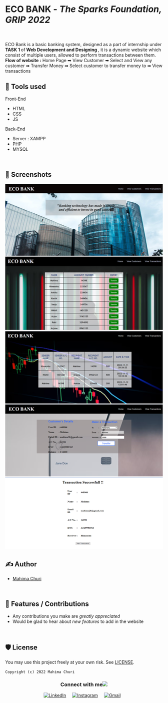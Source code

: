 <h1>ECO BANK - <i> The Sparks Foundation, GRIP 2022 </i></h1>

<br><br> ECO Bank is a basic banking system, designed as a part of internship under <b> TASK 1 </b> of<b> Web Development and Designing </b>, it is a dynamic website which consist of multiple users, allowed to perform transactions between them.
<br><b>Flow of website :</b> Home Page ➡ View Customer ➡ Select and View any customer ➡ Transfer Money ➡ Select customer to transfer money to ➡ View transactions
<br>

## 📓 Tools used

Front-End
<ul>
  <li>HTML</li>
  <li>CSS</li>
  <li>JS</li>
</ul>

Back-End
<ul>
  <li>Server : XAMPP</li>
  <li>PHP</li>
  <li>MYSQL</li>
</ul>

<br>

## 👀 Screenshots

<img src ="assets/1.png">
<img src ="assets/2.png">
<img src ="assets/3.png">
<img src ="assets/4.png">
<img src ="assets/5.png">

## ✍ Author

- [Mahima Churi](https://github.com/Mahitej28)

<br>

## 📌 Features / Contributions
 - Any contributions you make are *greatly appreciated*
 - Would be glad to hear about *new features* to add in the website

<br>


## 🛡 License

You may use this project freely at your own risk. See [LICENSE](https://choosealicense.com/licenses/mit/).

    Copyright (c) 2022 Mahima Churi



<div align="center">
<h3> Connect with me<a href="https://gifyu.com/image/Zy2f"><img src="https://github.com/milaan9/milaan9/blob/main/Handshake.gif" width="50px"></a>
</h3> 
<p align="center">
    <a href="https://www.linkedin.com/in/mahimachuri" target="_blank"><img alt="LinkedIn" width="25px" src="https://cdn-icons-png.flaticon.com/512/3536/3536505.png"></a> &nbsp&nbsp&nbsp
    <a href="https://www.instagram.com/infoelegant10" target="_blank"><img alt="Instagram" width="25px" src="https://cdn-icons-png.flaticon.com/512/1384/1384063.png"></a> &nbsp&nbsp&nbsp
    <a href="mailto:mahimachuri.28@gmail.com" target="_blank"><img alt="Gmail" width="25px" src="https://github.com/TheDudeThatCode/TheDudeThatCode/blob/master/Assets/Gmail.svg"></a>&nbsp&nbsp&nbsp
   </p>

